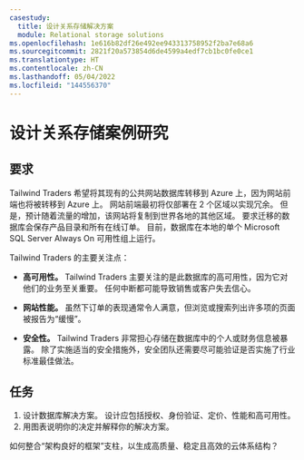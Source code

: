 ```yaml
---
casestudy:
  title: 设计关系存储解决方案
  module: Relational storage solutions
ms.openlocfilehash: 1e616b82df26e492ee943313758952f2ba7e68a6
ms.sourcegitcommit: 2821f20a573854d6de4599a4edf7cb1bc0fe0ce1
ms.translationtype: HT
ms.contentlocale: zh-CN
ms.lasthandoff: 05/04/2022
ms.locfileid: "144556370"
---
```

# <a name="design-relational-storage-case-study"></a>设计关系存储案例研究

## <a name="requirements"></a>要求

Tailwind Traders 希望将其现有的公共网站数据库转移到 Azure 上，因为网站前端也将被转移到 Azure 上。  网站前端最初将仅部署在 2 个区域以实现冗余。  但是，预计随着流量的增加，该网站将复制到世界各地的其他区域。 要求迁移的数据库会保存产品目录和所有在线订单。  目前，数据库在本地的单个 Microsoft SQL Server Always On 可用性组上运行。

Tailwind Traders 的主要关注点：

-   **高可用性。**  Tailwind Traders 主要关注的是此数据库的高可用性，因为它对他们的业务至关重要。  任何中断都可能导致销售或客户失去信心。

-   **网站性能。**  虽然下订单的表现通常令人满意，但浏览或搜索列出许多项的页面被报告为“缓慢”。

-   **安全性。**  Tailwind Traders 非常担心存储在数据库中的个人或财务信息被暴露。  除了实施适当的安全措施外，安全团队还需要尽可能验证是否实施了行业标准最佳做法。


## <a name="tasks"></a>任务

1.  设计数据库解决方案。 设计应包括授权、身份验证、定价、性能和高可用性。 
2.  用图表说明你的决定并解释你的解决方案。 

如何整合“架构良好的框架”支柱，以生成高质量、稳定且高效的云体系结构？
